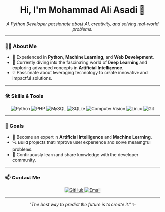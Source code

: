 <h1 align="center">Hi, I'm Mohammad Ali Asadi 👋</h1>

<p align="center">
  <i>A Python Developer passionate about AI, creativity, and solving real-world problems.</i>
</p>

---

### 👨‍💻 About Me
- 🔧 Experienced in **Python**, **Machine Learning**, and **Web Development**.  
- 🎯 Currently diving into the fascinating world of **Deep Learning** and exploring advanced concepts in **Artificial Intelligence**.  
- 💡 Passionate about leveraging technology to create innovative and impactful solutions.  


---

### 🛠️ Skills & Tools
<p align="center">
  <img src="https://img.shields.io/badge/Python-3776AB?style=for-the-badge&logo=python&logoColor=white" alt="Python"/>
  <img src="https://img.shields.io/badge/PHP-777BB4?style=for-the-badge&logo=php&logoColor=white" alt="PHP"/>
  <img src="https://img.shields.io/badge/MySQL-4479A1?style=for-the-badge&logo=mysql&logoColor=white" alt="MySQL"/>
  <img src="https://img.shields.io/badge/SQLite-003B57?style=for-the-badge&logo=sqlite&logoColor=white" alt="SQLite"/>
  <img src="https://img.shields.io/badge/Computer%20Vision-FF6F00?style=for-the-badge&logo=openai&logoColor=white" alt="Computer Vision"/>
  <img src="https://img.shields.io/badge/Linux-FCC624?style=for-the-badge&logo=linux&logoColor=black" alt="Linux"/>
  <img src="https://img.shields.io/badge/Git-F05032?style=for-the-badge&logo=git&logoColor=white" alt="Git"/>
</p>

---

### 🚀 Goals
- 🌟 Become an expert in **Artificial Intelligence** and **Machine Learning**.
- 🔍 Build projects that improve user experience and solve meaningful problems.
- 🌱 Continuously learn and share knowledge with the developer community.

---

### 📫 Contact Me
<p align="center">
  <a href="https://github.com/MohamadAliAsadi" target="_blank">
    <img src="https://img.shields.io/badge/GitHub-100000?style=for-the-badge&logo=github&logoColor=white" alt="GitHub"/>
  </a>
  <a href="MohamadAliAsadi@gmail.com" target="_blank">
    <img src="https://img.shields.io/badge/Email-D14836?style=for-the-badge&logo=gmail&logoColor=white" alt="Email"/>
  </a>
</p>

---

<p align="center">
  <i>"The best way to predict the future is to create it."</i> ✨
</p>
